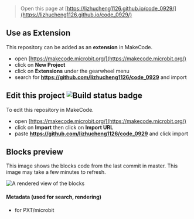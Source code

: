 
> Open this page at [https://lizhucheng1126.github.io/code_0929/](https://lizhucheng1126.github.io/code_0929/)

## Use as Extension

This repository can be added as an **extension** in MakeCode.

* open [https://makecode.microbit.org/](https://makecode.microbit.org/)
* click on **New Project**
* click on **Extensions** under the gearwheel menu
* search for **https://github.com/lizhucheng1126/code_0929** and import

## Edit this project ![Build status badge](https://github.com/lizhucheng1126/code_0929/workflows/MakeCode/badge.svg)

To edit this repository in MakeCode.

* open [https://makecode.microbit.org/](https://makecode.microbit.org/)
* click on **Import** then click on **Import URL**
* paste **https://github.com/lizhucheng1126/code_0929** and click import

## Blocks preview

This image shows the blocks code from the last commit in master.
This image may take a few minutes to refresh.

![A rendered view of the blocks](https://github.com/lizhucheng1126/code_0929/raw/master/.github/makecode/blocks.png)

#### Metadata (used for search, rendering)

* for PXT/microbit
<script src="https://makecode.com/gh-pages-embed.js"></script><script>makeCodeRender("{{ site.makecode.home_url }}", "{{ site.github.owner_name }}/{{ site.github.repository_name }}");</script>
